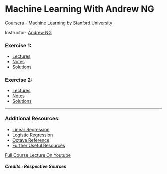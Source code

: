 # Machine Learning With Andrew NG

[Coursera - Machine Learning by Stanford University](https://www.coursera.org/learn/machine-learning)

Instructor- [Andrew NG](https://www.andrewng.org/)

### Exercise 1:
- [Lectures](https://github.com/greyhatguy007/MachineLearningAndrewNG/tree/main/home/ex1/Letcures)
- [Notes](https://github.com/greyhatguy007/MachineLearningAndrewNG/blob/main/home/ex1/Letcures/notes.pdf)
- [Solutions](https://github.com/greyhatguy007/MachineLearningAndrewNG/blob/main/home/ex1/)


### Exercise 2:
- [Lectures](https://github.com/greyhatguy007/MachineLearningAndrewNG/tree/main/home/ex2/Lectures)
- [Notes](https://github.com/greyhatguy007/MachineLearningAndrewNG/blob/main/home/ex2/Lectures/notes.pdf)
- [Solutions](https://github.com/greyhatguy007/MachineLearningAndrewNG/tree/main/home/ex2/)

<hr/>

### Additional Resources:
- [Linear Regression](https://adit.io/posts/2016-02-20-Linear-Regression-in-Pictures.html)
- [Logistic Regression](https://adit.io/posts/2016-03-13-Logistic-Regression.html#non-linear-classification)
- [Octave Reference](https://octave.org/octave.pdf)
- [Further Useful Resources](https://www.coursera.org/learn/machine-learning/resources/NrY2G)


[Full Course Lecture On Youtube](https://youtube.com/playlist?list=PLLssT5z_DsK-h9vYZkQkYNWcItqhlRJLN)

##### Credits : Respective Sources

